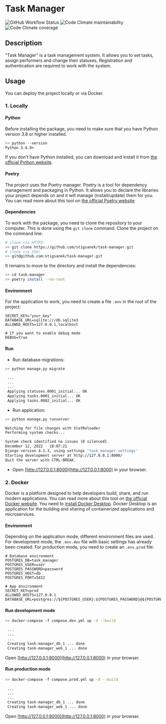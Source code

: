 # Task Manager

![GitHub Workflow Status](https://img.shields.io/github/actions/workflow/status/stigsanek/task-manager/pyci.yml?branch=main)
![Code Climate maintainability](https://img.shields.io/codeclimate/maintainability/stigsanek/task-manager)
![Code Climate coverage](https://img.shields.io/codeclimate/coverage/stigsanek/task-manager)

## Description

"Task Manager" is a task management system. It allows you to set tasks, assign performers and change their statuses.
Registration and authentication are required to work with the system.

## Usage

You can deploy the project locally or via Docker.

### 1. Locally

#### Python

Before installing the package, you need to make sure that you have Python version 3.8 or higher installed.

```bash
>> python --version
Python 3.8.0+
```

If you don't have Python installed, you can download and install it
from [the official Python website](https://www.python.org/downloads/).

#### Poetry

The project uses the Poetry manager. Poetry is a tool for dependency management and packaging in Python. It allows you
to declare the libraries your project depends on and it will manage (install/update) them for you. You can read more
about this tool on [the official Poetry website](https://python-poetry.org/)

#### Dependencies

To work with the package, you need to clone the repository to your computer. This is done using the `git clone` command.
Clone the project on the command line:

```bash
# clone via HTTPS:
>> git clone https://github.com/stigsanek/task-manager.git
# clone via SSH:
>> git@github.com:stigsanek/task-manager.git
```

It remains to move to the directory and install the dependencies:

```bash
>> cd task-manager
>> poetry install --no-root
```

#### Environment

For the application to work, you need to create a file `.env` in the root of the project:

```
SECRET_KEY="your_key"
DATABASE_URL=sqlite:///db.sqlite3
ALLOWED_HOSTS=127.0.0.1,localhost

# If you want to enable debug mode
DEBUG=True
```

#### Run

* Run database migrations:

```bash
>> python manage.py migrate

 ...
 ...
 ...
 Applying statuses.0001_initial... OK
 Applying tasks.0001_initial... OK
 Applying tasks.0002_initial... OK
```

* Run application:

```bash
>> python manage.py runserver

Watching for file changes with StatReloader
Performing system checks...

System check identified no issues (0 silenced).
December 12, 2022 - 18:07:21
Django version 4.1.3, using settings 'task_manager.settings'
Starting development server at http://127.0.0.1:8000/
Quit the server with CTRL-BREAK.
```

* Open [http://127.0.0.1:8000](http://127.0.0.1:8000) in your browser.

### 2. Docker

Docker is a platform designed to help developers build, share, and run modern applications.
You can read more about this tool on [the official Docker website](https://www.docker.com/).
You need to [install Docker Desktop](https://www.docker.com/products/docker-desktop/).
Docker Desktop is an application for the building and sharing of containerized applications and microservices.

#### Environment

Depending on the application mode, different environment files are used.
For development mode, the `.env.dev` file with basic settings has already been created.
For production mode, you need to create an `.env.prod` file:

```
# Database environment
POSTGRES_DB=task_manager
POSTGRES_USER=user
POSTGRES_PASSWORD=password
POSTGRES_HOST=db
POSTGRES_PORT=5432

# App environment
SECRET_KEY=prod
ALLOWED_HOSTS=127.0.0.1
DATABASE_URL=postgres://${POSTGRES_USER}:${POSTGRES_PASSWORD}@${POSTGRES_HOST}:${POSTGRES_PORT}/${POSTGRES_DB}
```

#### Run development mode

```bash
>> docker-compose -f compose.dev.yml up -d --build

 ...
 ...
 ...
 Creating task-manager_db_1 ... done
 Creating task-manager_web_1 ... done
```

Open [http://127.0.0.1:8000](http://127.0.0.1:8000) in your browser.

#### Run production mode

```bash
>> docker-compose -f compose.prod.yml up -d --build

 ...
 ...
 ...
 Creating task-manager_db_1 ... done
 Creating task-manager_web_1 ... done
```

Open [http://127.0.0.1:8000](http://127.0.0.1:8000) in your browser.

